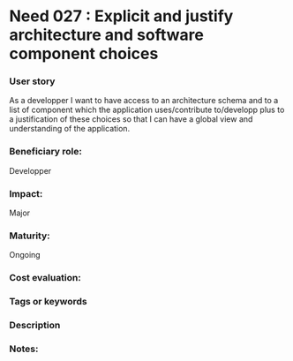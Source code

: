 # Need 027 : Explicit and justify architecture and software component choices

### User story

As a developper I want to have access to an architecture schema and to a list of component which the application uses/contribute to/developp plus to a justification of these choices so that I can have a global view and understanding of the application.

### Beneficiary role: 
Developper

### Impact: 
Major

### Maturity:
Ongoing

### Cost evaluation:

### Tags or keywords

### Description

### Notes:
